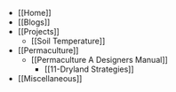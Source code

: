 * [[Home]]
* [[Blogs]]
* [[Projects]]
    * [[Soil Temperature]]
* [[Permaculture]]
    * [[Permaculture A Designers Manual]]
        * [[11-Dryland Strategies]]
* [[Miscellaneous]]
